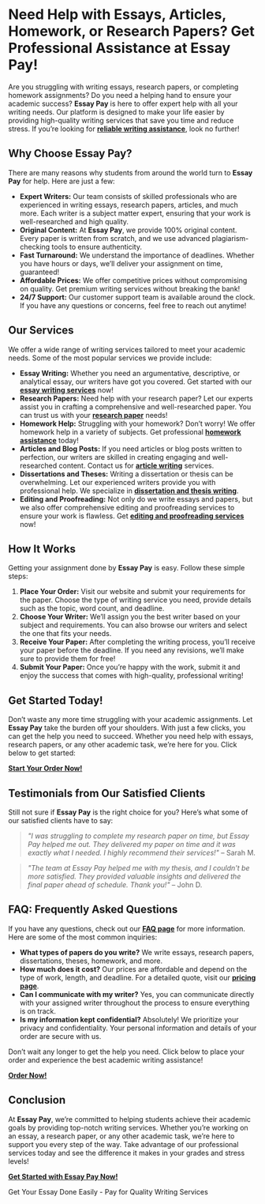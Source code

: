 <h1>Need Help with Essays, Articles, Homework, or Research Papers? Get Professional Assistance at Essay Pay!</h1>

<p>Are you struggling with writing essays, research papers, or completing homework assignments? Do you need a helping hand to ensure your academic success? <strong>Essay Pay</strong> is here to offer expert help with all your writing needs. Our platform is designed to make your life easier by providing high-quality writing services that save you time and reduce stress. If you’re looking for <a href="https://tinyurl.com/topessay?keyword=essay+pay"><strong>reliable writing assistance</strong></a>, look no further!</p>

<h2>Why Choose Essay Pay?</h2>
<p>There are many reasons why students from around the world turn to <strong>Essay Pay</strong> for help. Here are just a few:</p>
<ul>
  <li><strong>Expert Writers:</strong> Our team consists of skilled professionals who are experienced in writing essays, research papers, articles, and much more. Each writer is a subject matter expert, ensuring that your work is well-researched and high quality.</li>
  <li><strong>Original Content:</strong> At <strong>Essay Pay</strong>, we provide 100% original content. Every paper is written from scratch, and we use advanced plagiarism-checking tools to ensure authenticity.</li>
  <li><strong>Fast Turnaround:</strong> We understand the importance of deadlines. Whether you have hours or days, we’ll deliver your assignment on time, guaranteed!</li>
  <li><strong>Affordable Prices:</strong> We offer competitive prices without compromising on quality. Get premium writing services without breaking the bank!</li>
  <li><strong>24/7 Support:</strong> Our customer support team is available around the clock. If you have any questions or concerns, feel free to reach out anytime!</li>
</ul>

<h2>Our Services</h2>
<p>We offer a wide range of writing services tailored to meet your academic needs. Some of the most popular services we provide include:</p>
<ul>
  <li><strong>Essay Writing:</strong> Whether you need an argumentative, descriptive, or analytical essay, our writers have got you covered. Get started with our <a href="https://tinyurl.com/topessay?keyword=essay+pay"><strong>essay writing services</strong></a> now!</li>
  <li><strong>Research Papers:</strong> Need help with your research paper? Let our experts assist you in crafting a comprehensive and well-researched paper. You can trust us with your <a href="https://tinyurl.com/topessay?keyword=essay+pay"><strong>research paper</strong></a> needs!</li>
  <li><strong>Homework Help:</strong> Struggling with your homework? Don’t worry! We offer homework help in a variety of subjects. Get professional <a href="https://tinyurl.com/topessay?keyword=essay+pay"><strong>homework assistance</strong></a> today!</li>
  <li><strong>Articles and Blog Posts:</strong> If you need articles or blog posts written to perfection, our writers are skilled in creating engaging and well-researched content. Contact us for <a href="https://tinyurl.com/topessay?keyword=essay+pay"><strong>article writing</strong></a> services.</li>
  <li><strong>Dissertations and Theses:</strong> Writing a dissertation or thesis can be overwhelming. Let our experienced writers provide you with professional help. We specialize in <a href="https://tinyurl.com/topessay?keyword=essay+pay"><strong>dissertation and thesis writing</strong></a>.</li>
  <li><strong>Editing and Proofreading:</strong> Not only do we write essays and papers, but we also offer comprehensive editing and proofreading services to ensure your work is flawless. Get <a href="https://tinyurl.com/topessay?keyword=essay+pay"><strong>editing and proofreading services</strong></a> now!</li>
</ul>

<h2>How It Works</h2>
<p>Getting your assignment done by <strong>Essay Pay</strong> is easy. Follow these simple steps:</p>
<ol>
  <li><strong>Place Your Order:</strong> Visit our website and submit your requirements for the paper. Choose the type of writing service you need, provide details such as the topic, word count, and deadline.</li>
  <li><strong>Choose Your Writer:</strong> We’ll assign you the best writer based on your subject and requirements. You can also browse our writers and select the one that fits your needs.</li>
  <li><strong>Receive Your Paper:</strong> After completing the writing process, you’ll receive your paper before the deadline. If you need any revisions, we’ll make sure to provide them for free!</li>
  <li><strong>Submit Your Paper:</strong> Once you’re happy with the work, submit it and enjoy the success that comes with high-quality, professional writing!</li>
</ol>

<h2>Get Started Today!</h2>
<p>Don’t waste any more time struggling with your academic assignments. Let <strong>Essay Pay</strong> take the burden off your shoulders. With just a few clicks, you can get the help you need to succeed. Whether you need help with essays, research papers, or any other academic task, we’re here for you. Click below to get started:</p>
<p><a href="https://tinyurl.com/topessay?keyword=essay+pay"><strong>Start Your Order Now!</strong></a></p>

<h2>Testimonials from Our Satisfied Clients</h2>
<p>Still not sure if <strong>Essay Pay</strong> is the right choice for you? Here’s what some of our satisfied clients have to say:</p>
<blockquote>
  <p><em>"I was struggling to complete my research paper on time, but Essay Pay helped me out. They delivered my paper on time and it was exactly what I needed. I highly recommend their services!"</em> – Sarah M.</p>
</blockquote>
<blockquote>
  <p><em>"The team at Essay Pay helped me with my thesis, and I couldn't be more satisfied. They provided valuable insights and delivered the final paper ahead of schedule. Thank you!"</em> – John D.</p>
</blockquote>

<h2>FAQ: Frequently Asked Questions</h2>
<p>If you have any questions, check out our <a href="https://tinyurl.com/topessay?keyword=essay+pay"><strong>FAQ page</strong></a> for more information. Here are some of the most common inquiries:</p>
<ul>
  <li><strong>What types of papers do you write?</strong> We write essays, research papers, dissertations, theses, homework, and more.</li>
  <li><strong>How much does it cost?</strong> Our prices are affordable and depend on the type of work, length, and deadline. For a detailed quote, visit our <a href="https://tinyurl.com/topessay?keyword=essay+pay"><strong>pricing page</strong></a>.</li>
  <li><strong>Can I communicate with my writer?</strong> Yes, you can communicate directly with your assigned writer throughout the process to ensure everything is on track.</li>
  <li><strong>Is my information kept confidential?</strong> Absolutely! We prioritize your privacy and confidentiality. Your personal information and details of your order are secure with us.</li>
</ul>

<p>Don’t wait any longer to get the help you need. Click below to place your order and experience the best academic writing assistance!</p>
<p><a href="https://tinyurl.com/topessay?keyword=essay+pay"><strong>Order Now!</strong></a></p>

<h2>Conclusion</h2>
<p>At <strong>Essay Pay</strong>, we’re committed to helping students achieve their academic goals by providing top-notch writing services. Whether you’re working on an essay, a research paper, or any other academic task, we’re here to support you every step of the way. Take advantage of our professional services today and see the difference it makes in your grades and stress levels!</p>

<p><a href="https://tinyurl.com/topessay?keyword=essay+pay"><strong>Get Started with Essay Pay Now!</strong></a></p>
Get Your Essay Done Easily - Pay for Quality Writing Services
